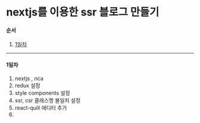 # nextjs를 이용한 ssr 블로그 만들기

#### 순서

1. [1일차](#1일차)

---

#### 1일차

1. nextjs , nca
2. redux 설정
3. style components 설정
4. ssr, csr 클래스명 불일치 설정
5. react-quill 에디터 추가
6.
